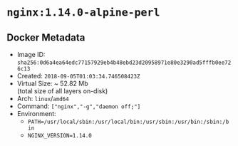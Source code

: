 # `nginx:1.14.0-alpine-perl`

## Docker Metadata

- Image ID: `sha256:0d6a4ea64edc77157929eb4b48ebd23d20958971e80e3290ad5fffb0ee726c13`
- Created: `2018-09-05T01:03:34.746508423Z`
- Virtual Size: ~ 52.82 Mb  
  (total size of all layers on-disk)
- Arch: `linux`/`amd64`
- Command: `["nginx","-g","daemon off;"]`
- Environment:
  - `PATH=/usr/local/sbin:/usr/local/bin:/usr/sbin:/usr/bin:/sbin:/bin`
  - `NGINX_VERSION=1.14.0`
